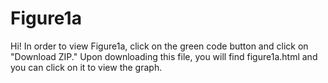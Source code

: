 # Figure1a
Hi! In order to view Figure1a, click on the green code button and click on "Download ZIP." Upon downloading this file, you will find figure1a.html and you can click on it to view the graph.
